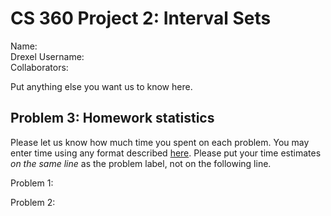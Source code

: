 # CS 360 Project 2: Interval Sets

Name:  
Drexel Username:  
Collaborators:  

Put anything else you want us to know here.

## Problem 3: Homework statistics

Please let us know how much time you spent on each problem. You may enter time using any format described [here](https://github.com/wroberts/pytimeparse). Please put your time estimates *on the same line* as the problem label, not on the following line.

Problem 1:  

Problem 2:  


